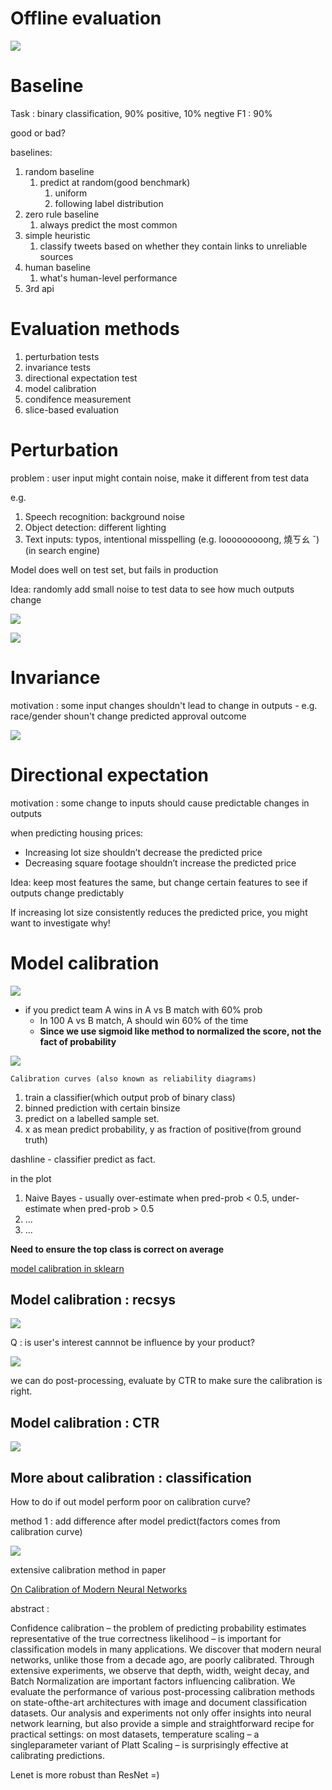# Offline evaluation

<img src='./assets/6_1.png'></img>

# Baseline

Task : binary classification, 90% positive, 10% negtive
F1 : 90%

good or bad?

<!-- Naive : all guess positive

suppose 90 positive samples, 10 negtive

ground truth/predict|true|false
-----|-----|-----
positve|true positive(90)|false negtive (0)
negtive|false positive(10)|true negtive (0)

precision (naive) : 90/100 = 0.9
recall (naive) : 90/100 = 0.9

f1 (naive) = $\frac{2PR}{P+R} = \frac{1.8}{1.8} = 1$  -->

baselines:

1. random baseline
   1. predict at random(good benchmark)
      1. uniform
      2. following label distribution
2. zero rule baseline
   1. always predict the most common
3. simple heuristic
   1. classify tweets based on whether they contain links to unreliable sources
4. human baseline
   1. what's human-level performance
5. 3rd api


# Evaluation methods

1. perturbation tests
2. invariance tests
3. directional expectation test
4. model calibration
5. condifence measurement
6. slice-based evaluation

# Perturbation

problem : user input might contain noise, make it different from test data

e.g.

1. Speech recognition: background noise
2. Object detection: different lighting
3. Text inputs: typos, intentional misspelling (e.g. looooooooong, 燒ㄎㄠ ˇ) (in search engine)

Model does well on test set, but fails in production

Idea: randomly add small noise to test data to see how much outputs change

<img src='./assets/6_2.png'></img>

<img src='./assets/6_3.png'></img>

# Invariance 

motivation : some input changes shouldn't lead to change in outputs - e.g. race/gender shoun't change predicted approval outcome

<img src='./assets/6_4.png'></img>

# Directional expectation

motivation : some change to inputs should cause predictable changes in outputs

when predicting housing prices:
* Increasing lot size shouldn’t decrease the predicted price
* Decreasing square footage shouldn’t increase the predicted price

Idea: keep most features the same, but change certain features to see if outputs change predictably

If increasing lot size consistently reduces the predicted price, you might want to investigate why!

# Model calibration

<img src='./assets/6_5.png'></img>

* if you predict team A wins in A vs B match with 60% prob
  * In 100 A vs B match, A should win 60% of the time
  * **Since we use sigmoid like method to normalized the score, not the fact of probability**

<img src='./assets/6_6.png'></img>

`Calibration curves (also known as reliability diagrams)`

1. train a classifier(which output prob of binary class)
2. binned prediction with certain binsize
3. predict on a labelled sample set.
4. x as mean predict probability, y as fraction of positive(from ground truth)

dashline - classifier predict as fact.

in the plot

1. Naive Bayes - usually over-estimate when pred-prob < 0.5, under-estimate when pred-prob > 0.5 
2. ...
3. ...

**Need to ensure the top class is correct on average**

[model calibration in sklearn](https://scikit-learn.org/stable/modules/calibration.html)

## Model calibration : recsys

<img src='./assets/6_7.png'></img>

Q : is user's interest cannnot be influence by your product?

<img src='./assets/6_8.png'></img>

we can do post-processing, evaluate by CTR to make sure the calibration is right.

## Model calibration : CTR

<img src='./assets/6_9.png'></img>

## More about calibration : classification

How to do if out model perform poor on calibration curve?

method 1 : add difference after model predict(factors comes from calibration curve)

<img src='./assets/6_10.png'></img>

extensive calibration method in paper

[On Calibration of Modern Neural Networks](https://arxiv.org/pdf/1706.04599.pdf)

abstract : 

Confidence calibration – the problem of predicting probability estimates representative of the
true correctness likelihood – is important for
classification models in many applications. We
discover that modern neural networks, unlike
those from a decade ago, are poorly calibrated.
Through extensive experiments, we observe that
depth, width, weight decay, and Batch Normalization are important factors influencing calibration. We evaluate the performance of various
post-processing calibration methods on state-ofthe-art architectures with image and document
classification datasets. Our analysis and experiments not only offer insights into neural network learning, but also provide a simple and
straightforward recipe for practical settings: on
most datasets, temperature scaling – a singleparameter variant of Platt Scaling – is surprisingly effective at calibrating predictions.

Lenet is more robust than ResNet =)
